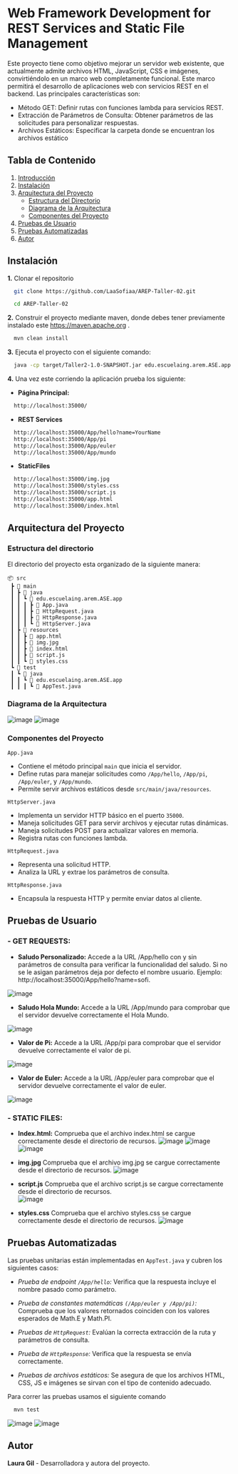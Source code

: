 
# Web Framework Development for REST Services and Static File Management


Este proyecto tiene como objetivo mejorar un servidor web existente, que actualmente admite archivos HTML, JavaScript, CSS e imágenes, convirtiéndolo en un marco web completamente funcional. Este marco permitirá el desarrollo de aplicaciones web con servicios REST en el backend. Las principales características son:

- Método GET: Definir rutas con funciones lambda para servicios REST.
- Extracción de Parámetros de Consulta: Obtener parámetros de las solicitudes para personalizar respuestas.
- Archivos Estáticos: Especificar la carpeta donde se encuentran los archivos estático

## Tabla de Contenido

1. [Introducción](#web-framework-development-for-rest-services-and-static-file-management)  
2. [Instalación](#instalación)  
3. [Arquitectura del Proyecto](#arquitectura-del-proyecto)  
   - [Estructura del Directorio](#estructura-del-directorio)  
   - [Diagrama de la Arquitectura](#diagrama-de-la-arquitectura)  
   - [Componentes del Proyecto](#componentes-del-proyecto)  
4. [Pruebas de Usuario](#pruebas-de-usuario)   
5. [Pruebas Automatizadas](#pruebas-automatizadas)  
6. [Autor](#autor)

  
## Instalación

**1.**  Clonar el repositorio

```bash
  git clone https://github.com/LaaSofiaa/AREP-Taller-02.git

  cd AREP-Taller-02
```
**2.**  Construir el proyecto mediante maven, donde debes tener previamente instalado este https://maven.apache.org .
```bash
  mvn clean install
```  
**3.**  Ejecuta el proyecto con el siguiente comando:
```bash
  java -cp target/Taller2-1.0-SNAPSHOT.jar edu.escuelaing.arem.ASE.app.App
``` 
**4.**  Una vez este corriendo la aplicación prueba los siguiente:

* **Página Principal:**
```bash
  http://localhost:35000/
```
* **REST Services** 
```bash
  http://localhost:35000/App/hello?name=YourName
  http://localhost:35000/App/pi
  http://localhost:35000/App/euler
  http://localhost:35000/App/mundo
```

* **StaticFiles**
```bash
  http://localhost:35000/img.jpg
  http://localhost:35000/styles.css
  http://localhost:35000/script.js
  http://localhost:35000/app.html
  http://localhost:35000/index.html
```

## Arquitectura del Proyecto 
### **Estructura del directorio**

El directorio del proyecto esta organizado de la siguiente manera:

```plaintext
📦 src  
 ┣ 📂 main  
 ┃ ┣ 📂 java  
 ┃ ┃ ┗ 📂 edu.escuelaing.arem.ASE.app  
 ┃ ┃ ┃ ┣ 📜 App.java  
 ┃ ┃ ┃ ┣ 📜 HttpRequest.java  
 ┃ ┃ ┃ ┣ 📜 HttpResponse.java  
 ┃ ┃ ┃ ┗ 📜 HttpServer.java  
 ┃ ┣ 📂 resources  
 ┃ ┃ ┣ 📜 app.html  
 ┃ ┃ ┣ 📜 img.jpg  
 ┃ ┃ ┣ 📜 index.html  
 ┃ ┃ ┣ 📜 script.js  
 ┃ ┃ ┗ 📜 styles.css  
 ┗ 📂 test  
 ┃ ┗ 📂 java  
 ┃ ┃ ┗ 📂 edu.escuelaing.arem.ASE.app  
 ┃ ┃ ┃ ┗ 📜 AppTest.java  
```

### **Diagrama de la Arquitectura**

![image](https://github.com/user-attachments/assets/655820bf-2900-4099-9fcd-db6131250603)
![image](https://github.com/user-attachments/assets/4b0251a3-24fa-4a54-9109-456630f684d7)

### **Componentes del Proyecto**

 `App.java`
- Contiene el método principal `main` que inicia el servidor.
- Define rutas para manejar solicitudes como `/App/hello`, `/App/pi`, `/App/euler`, y `/App/mundo`.
- Permite servir archivos estáticos desde `src/main/java/resources`.

 `HttpServer.java`
- Implementa un servidor HTTP básico en el puerto `35000`.
- Maneja solicitudes GET para servir archivos y ejecutar rutas dinámicas.
- Maneja solicitudes POST para actualizar valores en memoria.
- Registra rutas con funciones lambda.

 `HttpRequest.java`
- Representa una solicitud HTTP.
- Analiza la URL y extrae los parámetros de consulta.

 `HttpResponse.java`
- Encapsula la respuesta HTTP y permite enviar datos al cliente.

## Pruebas de Usuario

### - **GET REQUESTS:**
  
  - **Saludo Personalizado:** Accede a la URL /App/hello con y sin parámetros de consulta para verificar la funcionalidad del saludo.  Si no se le asigan parámetros deja por defecto el nombre usuario. Ejemplo: http://localhost:35000/App/hello?name=sofi.
    
  ![image](https://github.com/user-attachments/assets/65f5c856-447e-4e14-998e-f02f0c51b572)

  - **Saludo Hola Mundo:** Accede a la URL /App/mundo para comprobar que el servidor devuelve correctamente el Hola Mundo.
    
  ![image](https://github.com/user-attachments/assets/bb089175-4d22-4806-84ac-acbb7f8f1b4b)

  - **Valor de Pi:** Accede a la URL /App/pi para comprobar que el servidor devuelve correctamente el valor de pi.
    
  ![image](https://github.com/user-attachments/assets/c3e66c8e-8f15-4c9e-a03b-45484c5538d5)

   - **Valor de Euler:** Accede a la URL /App/euler para comprobar que el servidor devuelve correctamente el valor de euler.
     
   ![image](https://github.com/user-attachments/assets/bacd8128-5c44-4575-9293-cd22a1708ab9)
  
### - **STATIC FILES:**
  - **Index.html:**  Comprueba que el archivo index.html se cargue correctamente desde el directorio de recursos.
     ![image](https://github.com/user-attachments/assets/ee84c1ae-1975-4c06-9599-4309ebcb2b47)
     ![image](https://github.com/user-attachments/assets/fc612b44-62cb-4d7d-879d-c49d3dbf9a9f)
     ![image](https://github.com/user-attachments/assets/9efc6121-bc5d-4f98-b563-64cc8f670ee2)


  - **img.jpg**  Comprueba que el archivo img.jpg se cargue correctamente desde el directorio de recursos.
    ![image](https://github.com/user-attachments/assets/48af89df-9c5f-4336-80f5-349ff759d62a)

  - **script.js**  Comprueba que el archivo script.js se cargue correctamente desde el directorio de recursos.  
    ![image](https://github.com/user-attachments/assets/0c248da3-b9fc-4b9d-b6d2-5122b0b497bf)

  - **styles.css**  Comprueba que el archivo styles.css se cargue correctamente desde el directorio de recursos.
    ![image](https://github.com/user-attachments/assets/bd6ede8e-79c2-4fa6-9b4a-b4164518810b)


## Pruebas Automatizadas

Las pruebas unitarias están implementadas en `AppTest.java` y cubren los siguientes casos:

- *Prueba de endpoint `/App/hello`:* Verifica que la respuesta incluye el nombre pasado como parámetro.

- *Prueba de constantes matemáticas `(/App/euler y /App/pi)`:* Comprueba que los valores retornados coinciden con los valores esperados de Math.E y Math.PI.

- *Pruebas de `HttpRequest`:* Evalúan la correcta extracción de la ruta y parámetros de consulta.

- *Prueba de `HttpResponse`:* Verifica que la respuesta se envía correctamente.

- *Pruebas de archivos estáticos:* Se asegura de que los archivos HTML, CSS, JS e imágenes se sirvan con el tipo de contenido adecuado.

Para correr las pruebas usamos el siguiente comando

```bash
  mvn test

```
![image](https://github.com/user-attachments/assets/ad2433af-0b0f-445e-b310-b56a5f9b3faa)
![image](https://github.com/user-attachments/assets/29e18e9b-c0d6-48e5-becf-292c2b664ae1)


## Autor

**Laura Gil** - Desarrolladora y autora del proyecto. 

